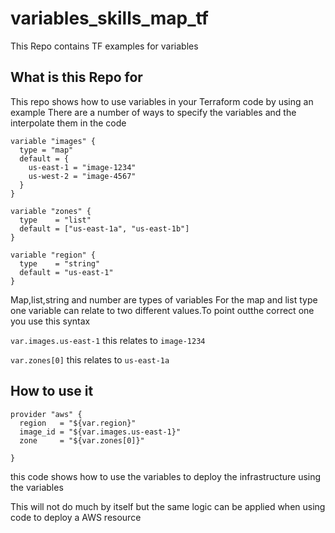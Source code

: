 # variables_skills_map_tf
This Repo contains TF examples for variables 

## What is this Repo for

This repo shows how to use variables in your Terraform code by using an example
There are a number of ways to specify the variables and the interpolate them in the code

```
variable "images" {
  type = "map"
  default = {
    us-east-1 = "image-1234"
    us-west-2 = "image-4567"
  }
}

variable "zones" {
  type    = "list"
  default = ["us-east-1a", "us-east-1b"]
}

variable "region" {
  type    = "string"
  default = "us-east-1"
}
```
Map,list,string and number are types of variables
For the map and list type one variable can relate to two different values.To point outthe correct one you use this syntax

`var.images.us-east-1` this relates to  `image-1234`

`var.zones[0]` this relates to `us-east-1a`

## How to use it

```
provider "aws" {
  region   = "${var.region}"
  image_id = "${var.images.us-east-1}"
  zone     = "${var.zones[0]}"

}
```

this code shows how to use the variables to deploy the infrastructure using the variables

This will not do much by itself but the same logic can be applied when using code to deploy a AWS resource


